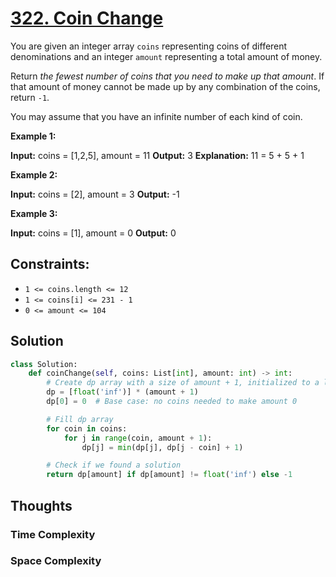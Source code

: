 # [322. Coin Change](https://leetcode.com/problems/coin-change/)

You are given an integer array `coins` representing coins of different denominations and an integer `amount` representing a total amount of money.

Return *the fewest number of coins that you need to make up that amount*. If that amount of money cannot be made up by any combination of the coins, return `-1`.

You may assume that you have an infinite number of each kind of coin.

**Example 1:**

**Input:** coins = [1,2,5], amount = 11
**Output:** 3
**Explanation:** 11 = 5 + 5 + 1

**Example 2:**

**Input:** coins = [2], amount = 3
**Output:** -1

**Example 3:**

**Input:** coins = [1], amount = 0
**Output:** 0

## **Constraints:**

- `1 <= coins.length <= 12`
- `1 <= coins[i] <= 231 - 1`
- `0 <= amount <= 104`

## Solution

```python
class Solution:
    def coinChange(self, coins: List[int], amount: int) -> int:
        # Create dp array with a size of amount + 1, initialized to a large number
        dp = [float('inf')] * (amount + 1)
        dp[0] = 0  # Base case: no coins needed to make amount 0

        # Fill dp array
        for coin in coins:
            for j in range(coin, amount + 1):
                dp[j] = min(dp[j], dp[j - coin] + 1)

        # Check if we found a solution
        return dp[amount] if dp[amount] != float('inf') else -1

```

## Thoughts

### Time Complexity

### Space Complexity
